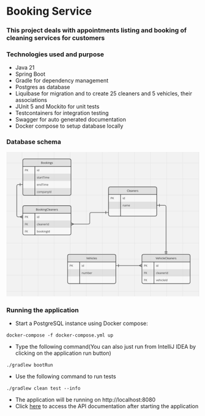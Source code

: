 # Booking Service

### This project deals with appointments listing and booking of cleaning services for customers

### Technologies used and purpose
* Java 21
* Spring Boot
* Gradle for dependency management
* Postgres as database
* Liquibase for migration and to create  25 cleaners and 5 vehicles, their associations
* JUnit 5 and Mockito for unit tests
* Testcontainers for integration testing
* Swagger for auto generated documentation
* Docker compose to setup database locally

### Database schema
![DB Schema](erd.png)

### Running the application
* Start a PostgreSQL instance using Docker compose:
```
docker-compose -f docker-compose.yml up
```

* Type the following command(You can also just run from IntelliJ IDEA by clicking on the application run button)
```
./gradlew bootRun
```
* Use the following command to run tests
```
./gradlew clean test --info
```

* The application will be running on http://localhost:8080
* Click [here](http://localhost:8080/index.html)
  to access the API documentation after starting the application

